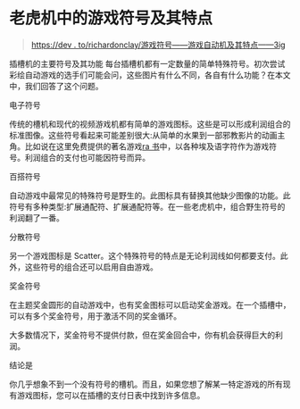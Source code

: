 # 老虎机中的游戏符号及其特点

> [https://dev . to/richardonclay/游戏符号——游戏自动机及其特点——3ig](https://dev.to/richardsonclay/spielsymbole-bei-den-spielautomaten-und-ihre-besonderheiten-3ig)

插槽机的主要符号及其功能
每台插槽机都有一定数量的简单特殊符号。初次尝试彩绘自动游戏的选手们可能会问，这些图片有什么不同，各自有什么功能？在本文中，我们回答了这个问题。

电子符号

传统的槽机和现代的视频游戏机都有简单的游戏图标。这些是可以形成利润组合的标准图像。这些符号看起来可能差别很大:从简单的水果到一部邪教影片的动画主角。比如说在这里免费提供的著名游戏[ra 书](http://book-of-ra-slot.com/)中，以各种埃及语字符作为游戏符号。利润组合的支付也可能因符号而异。

百搭符号

自动游戏中最常见的特殊符号是野生的。此图标具有替换其他缺少图像的功能。此符号有多种类型:扩展通配符、扩展通配符等。在一些老虎机中，组合野生符号的利润翻了一番。

分散符号

另一个游戏图标是 Scatter。这个特殊符号的特点是无论利润线如何都要支付。此外，这些符号的组合还可以启用自由游戏。

奖金符号

在主题奖金圆形的自动游戏中，也有奖金图标可以启动奖金游戏。在一个插槽中，可以有多个奖金符号，用于激活不同的奖金循环。

大多数情况下，奖金符号不提供付款，但在奖金回合中，你有机会获得巨大的利润。

结论是

你几乎想象不到一个没有符号的槽机。而且，如果您想了解某一特定游戏的所有现有游戏图标，您可以在插槽的支付日表中找到许多信息。